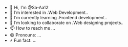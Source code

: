 - 👋 Hi, I’m @Sa-Aa12
- 👀 I’m interested in .Web Development..
- 🌱 I’m currently learning .Frontend development..
- 💞️ I’m looking to collaborate on .Web designing projects..
- 📫 How to reach me ...
- 😄 Pronouns: ...
- ⚡ Fun fact: ...

<!---
Sa-Aa12/Sa-Aa12 is a ✨ special ✨ repository because its `README.md` (this file) appears on your GitHub profile.
You can click the Preview link to take a look at your changes.
--->
